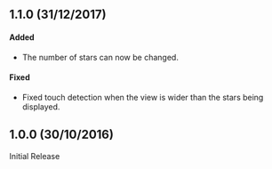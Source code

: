 
1.1.0 (31/12/2017)
------------------

#### Added
* The number of stars can now be changed.


#### Fixed
* Fixed touch detection when the view is wider than the stars being displayed.



1.0.0 (30/10/2016)
------------------
Initial Release
